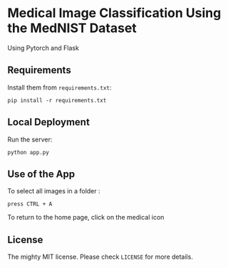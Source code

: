 # Medical Image Classification Using the MedNIST Dataset

Using Pytorch and Flask

## Requirements

Install them from `requirements.txt`:

    pip install -r requirements.txt


## Local Deployment

Run the server:

    python app.py


## Use of the App

To select all images in a folder :

    press CTRL + A

To return to the home page, click on the medical icon


## License

The mighty MIT license. Please check `LICENSE` for more details.
